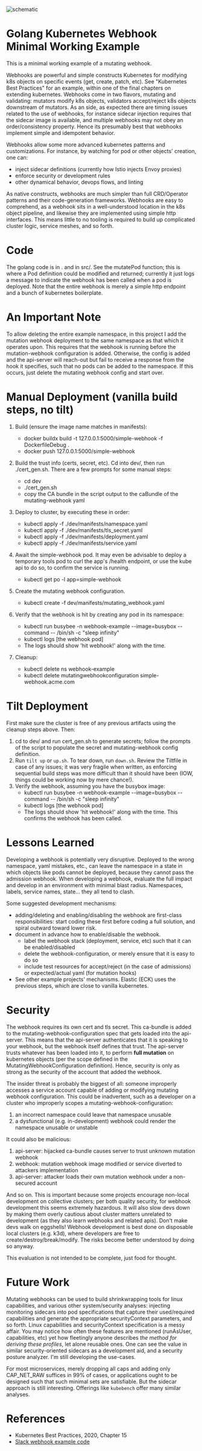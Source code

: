 ![schematic](./schematic.png)

# Golang Kubernetes Webhook Minimal Working Example

This is a minimal working example of a mutating webhook.

Webhooks are powerful and simple constructs Kubernetes for modifying k8s objects
on specific events (get, create, patch, etc). See "Kubernetes Best Practices" for an
example, within one of the final chapters on extending kubernetes. Webhooks come in two
flavors, mutating and validating: mutators modify k8s objects, validators accept/reject
k8s objects downstream of mutators. As an side, as expected there are timing issues related
to the use of webhooks, for instance sidecar injection requires that the sidecar image is available,
and multiple webhooks may not obey an order/consistency property. Hence its presumably best
that webhooks implement simple and idempotent behavior.

Webhooks allow some more advanced kubernetes patterns and customizations. For instance, by watching for pod or other objects' creation, one can:
* inject sidecar definitions (currently how Istio injects Envoy proxies)
* enforce security or development rules
* other dynamical behavior, devops flows, and linting

As native constructs, webhooks are much simpler than full CRD/Operator patterns and their code-generation frameworks. Webhooks are easy to comprehend, as a webhook sits in a well-understood location in the k8s object pipeline, and likewise they are implemented using simple http interfaces. This means little to no tooling is required to build up complicated cluster logic, service meshes, and so forth.

# Code

The golang code is in . and in src/. See the mutatePod function; this is where a Pod definition could be modified and returned; currently it just logs a message to indicate the webhook has been called when a pod is deployed. Note that the entire webhook is merely a simple http endpoint and a bunch of kubernetes boilerplate.

# An Important Note

To allow deleting the entire example namespace, in this project I add the mutation webhook deployment to the same namespace as that which it operates upon. This requires that the webhook is running before the mutation-webhook configuration is added. Otherwise, the config is added and the api-server will reach-out but fail to receive a response from the hook it specifies, such that no pods can be added to the namespace. If this occurs, just delete the mutating webhook config and start over.

# Manual Deployment (vanilla build steps, no tilt)

1) Build (ensure the image name matches in manifests):
    * docker buildx build -t 127.0.0.1:5000/simple-webhook -f DockerfileDebug .
    * docker push 127.0.0.1:5000/simple-webhook

2) Build the trust info (certs, secret, etc). Cd into dev/, then run 
./cert_gen.sh. There are a few prompts for some manual steps:
    * cd dev
    * ./cert_gen.sh
    * copy the CA bundle in the script output to the caBundle of the mutating-webhook yaml

3) Deploy to cluster, by executing these in order:
    * kubectl apply -f ./dev/manifests/namespace.yaml
    * kubectl apply -f ./dev/manifests/tls_secret.yaml
    * kubectl apply -f ./dev/manifests/deployment.yaml
    * kubectl apply -f ./dev/manifests/service.yaml

4) Await the simple-webhook pod. It may even be advisable to deploy a temporary tools pod to curl the app's /health endpoint, or use the kube api to do so, to confirm the service is running.
    * kubectl get po -l app=simple-webhook

5) Create the mutating webhook configuration.
    * kubectl create -f dev/manifests/mutating_webhook.yaml

6) Verify that the webhook is hit by creating any pod in its namespace:
    * kubectl run busybee -n webhook-example --image=busybox --command -- /bin/sh -c "sleep infinity"
    * kubectl logs [the webhook pod]
    * The logs should show 'hit webhook!' along with the time.

7) Cleanup:
    * kubectl delete ns webhook-example
    * kubectl delete mutatingwebhookconfiguration simple-webhook.acme.com

# Tilt Deployment
First make sure the cluster is free of any previous artifacts using the cleanup steps above.
Then:
1) cd to dev/ and run cert_gen.sh to generate secrets; follow the prompts of the script to populate the secret and mutating-webhook config definition.
2) Run `tilt up` or `up.sh`. To tear down, run `down.sh`. Review the Tiltfile in case of any issues; it was very fragile when written, as enforcing sequential build steps was more difficult than it should have been (IOW, things could be working now by mere chance!).
3) Verify the webhook, assuming you have the busybox image:
    * kubectl run busybee -n webhook-example --image=busybox --command -- /bin/sh -c "sleep infinity"
    * kubectl logs [the webhook pod]
    * The logs should show 'hit webhook!' along with the time. This confirms the webhook has been called.

# Lessons Learned

Developing a webhook is potentially very disruptive. Deployed to the wrong namespace, yaml
mistakes, etc., can leave the namespace in a state in which objects like pods cannot
be deployed, because they cannot pass the admission webhook. When developing a webhook,
evaluate the full impact and develop in an environment with minimal blast radius.
Namespaces, labels, service names, state... they all tend to clash.

Some suggested development mechanisms:
* adding/deleting and enabling/disabling the webhook are first-class responsibilities: start
  coding these first before coding a full solution, and spiral outward toward lower risk.
* document in advance how to enable/disable the webhook.
    * label the webhook stack (deployment, service, etc) such that it can be enabled/disabled
    * delete the webhook-configuration, or merely ensure that it is easy to do so
    * include test resources for accept/reject (in the case of admissions) or expected/actual yaml (for mutation hooks)
* See other example projects' mechanisms. Elastic (ECK) uses the previous steps, which are
close to vanilla kubernetes.

# Security

The webhook requires its own cert and tls secret. This ca-bundle is added to the mutating-webhook-configuration spec that gets loaded into the api-server. This means that the api-server authenticates that it is speaking to your webhook, but the webhook itself defines that trust. The api-server trusts whatever has been loaded into it, to perform **full mutation** on kubernetes objects (per the scope defined in the MutatingWebhookConfiguration definition). Hence, security is only as strong as the security of the account that added the webhook.

The insider threat is probably the biggest of all: someone improperly accesses a service account capable of adding or modifying mutating webhook configuration. This could be inadvertent, such as a developer on a cluster who improperly scopes a mutating-webhook-configuration:
1) an incorrect namespace could leave that namespace unusable
2) a dysfunctional (e.g. in-development) webhook could render the namespace unusable or unstable

It could also be malicious:
1) api-server: hijacked ca-bundle causes server to trust unknown mutation webhook
2) webhook: mutation webhook image modified or service diverted to attackers implementation
3) api-server: attacker loads their own mutation webhook under a non-secured account

And so on. This is important because some projects encourage non-local development on collective clusters; per both quality security, for webhook development this seems extremely hazardous. It will also slow devs down by making them overly cautious about cluster matters unrelated to development (as they also learn webhooks and related apis). Don't make devs walk on eggshells! Webhook development is best done on disposable local clusters (e.g. k3d), where developers are free to create/destroy/break/modify. The risks become better understood by doing so anyway.

This evaluation is not intended to be complete, just food for thought.

# Future Work

Mutating webhooks can be used to build shrinkwrapping tools for linux capabilities, and various other system/security analyses: injecting monitoring sidecars into pod specifications that capture their used/required capabilities and generate the appropriate securityContext parameters, and so forth. Linux capabilities and securityContext specification is a messy affair. You may notice how often these features are mentioned (runAsUser, capabilities, etc) yet how fleetingly anyone describes *the method for deriving these profiles*, let alone reusable ones. One can see the value in similar security-oriented sidecars as a development aid, and a security posture analyzer. I'm still developing the use-cases.

For most microservices, merely dropping all caps and adding only CAP_NET_RAW suffices in 99% of cases, or applications ought to be designed such that such minimal sets are satisfiable. But the sidecar approach is still interesting. Offerings like `kubebench` offer many similar analyses.

# References

* Kubernetes Best Practices, 2020, Chapter 15
* [Slack webhook example code](https://github.com/slackhq/simple-kubernetes-webhook/blob/main/pkg/mutation/inject_env.go)
